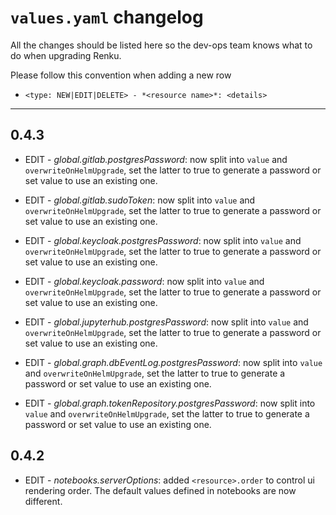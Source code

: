 # `values.yaml` changelog
All the changes should be listed here so the dev-ops team knows what to do when upgrading Renku.

Please follow this convention when adding a new row
* `<type: NEW|EDIT|DELETE> - *<resource name>*: <details>`

----

## 0.4.3
* EDIT - *global.gitlab.postgresPassword*: now split into `value` and `overwriteOnHelmUpgrade`, set the latter to true to generate a password or set value to use an existing one.

* EDIT - *global.gitlab.sudoToken*: now split into `value` and `overwriteOnHelmUpgrade`, set the latter to true to generate a password or set value to use an existing one.

* EDIT - *global.keycloak.postgresPassword*: now split into `value` and `overwriteOnHelmUpgrade`, set the latter to true to generate a password or set value to use an existing one.

* EDIT - *global.keycloak.password*: now split into `value` and `overwriteOnHelmUpgrade`, set the latter to true to generate a password or set value to use an existing one.

* EDIT - *global.jupyterhub.postgresPassword*: now split into `value` and `overwriteOnHelmUpgrade`, set the latter to true to generate a password or set value to use an existing one.

* EDIT - *global.graph.dbEventLog.postgresPassword*: now split into `value` and `overwriteOnHelmUpgrade`, set the latter to true to generate a password or set value to use an existing one.

* EDIT - *global.graph.tokenRepository.postgresPassword*: now split into `value` and `overwriteOnHelmUpgrade`, set the latter to true to generate a password or set value to use an existing one.

## 0.4.2
* EDIT - *notebooks.serverOptions*: added `<resource>.order` to control ui rendering order. The default values defined in notebooks are now different.
